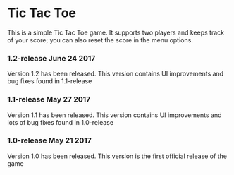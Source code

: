 # Tic Tac Toe

This is a simple Tic Tac Toe game.  It supports two players and keeps track of your score; you can also reset the score in the menu options.

<h3>1.2-release June 24 2017</h3>
Version 1.2 has been released.  This version contains UI improvements and bug fixes found in 1.1-release

<h3>1.1-release May 27 2017</h3>
Version 1.1 has been released.  This version contains UI improvements and lots of bug fixes found in 1.0-release

<h3>1.0-release May 21 2017</h3>
Version 1.0 has been released.  This version is the first official release of the game
